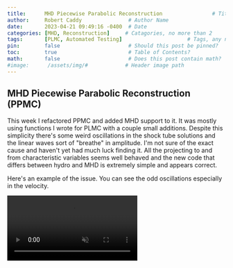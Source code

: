 ```yaml
---
title:      MHD Piecewise Parabolic Reconstruction                # Title
author:     Robert Caddy               # Author Name
date:       2023-04-21 09:49:16 -0400  # Date
categories: [MHD, Reconstruction]     # Catagories, no more than 2
tags:       [PLMC, Automated Testing]                     # Tags, any number
pin:        false                      # Should this post be pinned?
toc:        true                       # Table of Contents?
math:       false                      # Does this post contain math?
#image:      /assets/img/#            # Header image path
---
```


## MHD Piecewise Parabolic Reconstruction (PPMC)

This week I refactored PPMC and added MHD support to it. It was mostly using functions I wrote for PLMC with a couple small additions. Despite this simplicity there's some weird oscillations in the shock tube solutions and the linear waves sort of "breathe" in amplitude. I'm not sure of the exact cause and haven't yet had much luck finding it. All the projecting to and from characteristic variables seems well behaved and the new code that differs between hydro and MHD is extremely simple and appears correct.

Here's an example of the issue. You can see the odd oscillations especially in the velocity.

<video muted autoplay controls style="max-width:100%; height:auto">
    <source type="video/mp4" src="/assets/img/2023-post-assets/2023-04-21-brio-and-wu-with-oscillations.mp4">
</video>